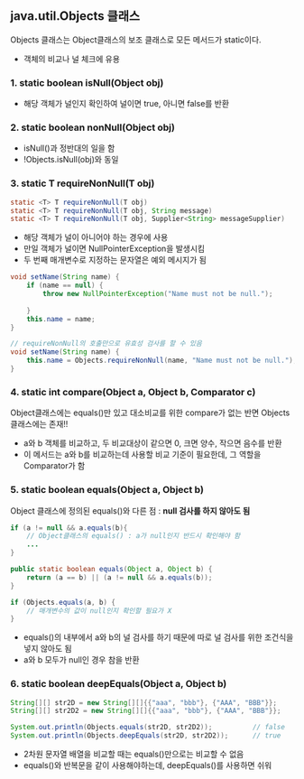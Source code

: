 ## java.util.Objects 클래스

Objects 클래스는 Object클래스의 보조 클래스로 모든 메서드가 static이다.
* 객체의 비교나 널 체크에 유용

### 1. static boolean isNull(Object obj)
* 해당 객체가 널인지 확인하여 널이면 true, 아니면 false를 반환

### 2. static boolean nonNull(Object obj)
* isNull()과 정반대의 일을 함
* !Objects.isNull(obj)와 동일

### 3. static <T> T requireNonNull(T obj)

```java
static <T> T requireNonNull(T obj)
static <T> T requireNonNull(T obj, String message)
static <T> T requireNonNull(T obj, Supplier<String> messageSupplier)
```

* 해당 객체가 널이 아니어야 하는 경우에 사용
* 만일 객체가 널이면 NullPointerException을 발생시킴
* 두 번째 매개변수로 지정하는 문자열은 예외 메시지가 됨

```java
void setName(String name) {
    if (name == null) {
        throw new NullPointerException("Name must not be null.");
       
    }
    this.name = name;
}

// requireNonNull의 호출만으로 유효성 검사를 할 수 있음
void setName(String name) {
    this.name = Objects.requireNonNull(name, "Name must not be null.");
}
```

### 4. static int compare(Object a, Object b, Comparator c)

Object클래스에는 equals()만 있고 대소비교를 위한 compare가 없는 반면 Objects 클래스에는 존재!!
* a와 b 객체를 비교하고, 두 비교대상이 같으면 0, 크면 양수, 작으면 음수를 반환
* 이 메서드는 a와 b를 비교하는데 사용할 비교 기준이 필요한데, 그 역할을 Comparator가 함

### 5. static boolean equals(Object a, Object b)

Object 클래스에 정의된 equals()와 다른 점 : **null 검사를 하지 않아도 됨**

```java
if (a != null && a.equals(b){ 
    // Object클래스의 equals() : a가 null인지 반드시 확인해야 함
    ...
}
```

```java
public static boolean equals(Object a, Object b) {
    return (a == b) || (a != null && a.equals(b));
}

if (Objects.equals(a, b) {
    // 매개변수의 값이 null인지 확인할 필요가 X
}	
```

* equals()의 내부에서 a와 b의 널 검사를 하기 때문에 따로 널 검사를 위한 조건식을 넣지 않아도 됨
* a와 b 모두가 null인 경우 참을 반환

### 6. static boolean deepEquals(Object a, Object b)

```java
String[][] str2D = new String[][]{{"aaa", "bbb"}, {"AAA", "BBB"}};
String[][] str2D2 = new String[][]{{"aaa", "bbb"}, {"AAA", "BBB"}};

System.out.println(Objects.equals(str2D, str2D2));		    // false
System.out.println(Objects.deepEquals(str2D, str2D2));		// true
```

* 2차원 문자열 배열을 비교할 때는 equals()만으로는 비교할 수 없음
* equals()와 반복문을 같이 사용해야하는데, deepEquals()를 사용하면 쉬워
